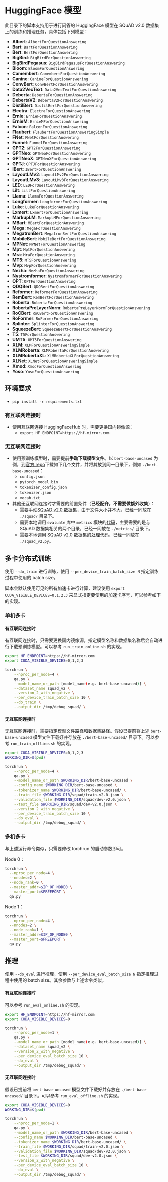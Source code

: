 # HuggingFace 模型

此目录下的脚本支持用于进行问答的 HuggingFace 模型在 SQuAD v2.0 数据集上的训练和推理任务，具体包括下列模型：

- **Albert**: `AlbertForQuestionAnswering`
- **Bart**: `BartForQuestionAnswering`
- **Bert**: `BertForQuestionAnswering`
- **BigBird**: `BigBirdForQuestionAnswering`
- **BigBirdPegasus**: `BigBirdPegasusForQuestionAnswering`
- **Bloom**: `BloomForQuestionAnswering`
- **Camembert**: `CamembertForQuestionAnswering`
- **Canine**: `CanineForQuestionAnswering`
- **ConvBert**: `ConvBertForQuestionAnswering`
- **Data2VecText**: `Data2VecTextForQuestionAnswering`
- **Deberta**: `DebertaForQuestionAnswering`
- **DebertaV2**: `DebertaV2ForQuestionAnswering`
- **DistilBert**: `DistilBertForQuestionAnswering`
- **Electra**: `ElectraForQuestionAnswering`
- **Ernie**: `ErnieForQuestionAnswering`
- **ErnieM**: `ErnieMForQuestionAnswering`
- **Falcon**: `FalconForQuestionAnswering`
- **Flaubert**: `FlaubertForQuestionAnsweringSimple`
- **FNet**: `FNetForQuestionAnswering`
- **Funnel**: `FunnelForQuestionAnswering`
- **GPT2**: `GPT2ForQuestionAnswering`
- **GPTNeo**: `GPTNeoForQuestionAnswering`
- **GPTNeoX**: `GPTNeoXForQuestionAnswering`
- **GPTJ**: `GPTJForQuestionAnswering`
- **IBert**: `IBertForQuestionAnswering`
- **LayoutLMv2**: `LayoutLMv2ForQuestionAnswering`
- **LayoutLMv3**: `LayoutLMv3ForQuestionAnswering`
- **LED**: `LEDForQuestionAnswering`
- **Lilt**: `LiltForQuestionAnswering`
- **Llama**: `LlamaForQuestionAnswering`
- **Longformer**: `LongformerForQuestionAnswering`
- **Luke**: `LukeForQuestionAnswering`
- **Lxmert**: `LxmertForQuestionAnswering`
- **MarkupLM**: `MarkupLMForQuestionAnswering`
- **MBart**: `MBartForQuestionAnswering`
- **Mega**: `MegaForQuestionAnswering`
- **MegatronBert**: `MegatronBertForQuestionAnswering`
- **MobileBert**: `MobileBertForQuestionAnswering`
- **MPNet**: `MPNetForQuestionAnswering`
- **Mpt**: `MptForQuestionAnswering`
- **Mra**: `MraForQuestionAnswering`
- **MT5**: `MT5ForQuestionAnswering`
- **Mvp**: `MvpForQuestionAnswering`
- **Nezha**: `NezhaForQuestionAnswering`
- **Nystromformer**: `NystromformerForQuestionAnswering`
- **OPT**: `OPTForQuestionAnswering`
- **QDQBert**: `QDQBertForQuestionAnswering`
- **Reformer**: `ReformerForQuestionAnswering`
- **RemBert**: `RemBertForQuestionAnswering`
- **Roberta**: `RobertaForQuestionAnswering`
- **RobertaPreLayerNorm**: `RobertaPreLayerNormForQuestionAnswering`
- **RoCBert**: `RoCBertForQuestionAnswering`
- **RoFormer**: `RoFormerForQuestionAnswering`
- **Splinter**: `SplinterForQuestionAnswering`
- **SqueezeBert**: `SqueezeBertForQuestionAnswering`
- **T5**: `T5ForQuestionAnswering`
- **UMT5**: `UMT5ForQuestionAnswering`
- **XLM**: `XLMForQuestionAnsweringSimple`
- **XLMRoberta**: `XLMRobertaForQuestionAnswering`
- **XLMRobertaXL**: `XLMRobertaXLForQuestionAnswering`
- **XLNet**: `XLNetForQuestionAnsweringSimple`
- **Xmod**: `XmodForQuestionAnswering`
- **Yoso**: `YosoForQuestionAnswering`

## 环境要求
- `pip install -r requirements.txt`
  
### 有互联网连接时
- 使用互联网连接 HuggingFaceHub 时，需要更换国内镜像源：
  - `export HF_ENDPOINT=https://hf-mirror.com`

### 无互联网连接时
- 使用预训练模型时，需要提前**手动下载模型文件**。以 `bert-base-uncased` 为例，到[官方 repo](https://hf-mirror.com/google-bert/bert-base-uncased/tree/main)下载如下几个文件，并将其放到同一目录下，例如 `./bert-base-uncased`：
  - `config.json`
  - `pytorch_model.bin`
  - `tokenizer_config.json`
  - `tokenizer.json`
  - `vocab.txt`
- 其他无互联网连接时才需要的前置条件（**已经配齐，不需要做额外收集**）：
  - 需要手动[SQuAD v2.0 数据集](https://rajpurkar.github.io/SQuAD-explorer/)，由于文件大小并不大，已经一同放在 `./squad/` 目录下。
  - 需要本地调用 `evaluate` 库中 `metrics` 模块的[代码](https://github.com/huggingface/evaluate/tree/main/metrics)，主要需要的是与 SQuAD 数据集相关的两个目录，已经一同放在 `./metrics/` 目录下。
  - 需要本地调用 SQuAD v2.0 数据集的[处理代码](https://hf-mirror.com/datasets/rajpurkar/squad_v2/tree/main)，已经一同放在 `./squad_v2.py`。
  
## 多卡分布式训练

使用 `--do_train` 进行训练，使用 `--per_device_train_batch_size N` 指定训练过程中使用的 batch size。

脚本会默认使用可见的所有加速卡进行计算，建议使用 `export CUDA_VISIBLE_DEVICES=0,1,2,3` 来显式指定要使用的加速卡序号，可以参考如下的实现。

### 单机多卡

#### 有互联网连接时

有互联网连接时，只需要更换国内镜像源，指定模型名称和数据集名称后会自动进行下载预训练模型。可以参考 `run_train_online.sh` 的实现。

```bash
export HF_ENDPOINT=https://hf-mirror.com
export CUDA_VISIBLE_DEVICES=0,1,2,3

torchrun \
    --nproc_per_node=4 \
    qa.py \
    --model_name_or_path [model_name(e.g. bert-base-uncased)] \
    --dataset_name squad_v2 \
    --version_2_with_negative \
    --per_device_train_batch_size 10 \
    --do_train \
    --output_dir /tmp/debug_squad/ \
```

#### 无互联网连接时

无互联网连接时，需要指定模型文件路径和数据集路径。假设已提前将上述 `bert-base-uncased` 模型文件下载好并存放在 `./bert-base-uncased/` 目录下。可以参考 `run_train_offline.sh` 的实现。

```bash
export CUDA_VISIBLE_DEVICES=0,1,2,3
WORKING_DIR=$(pwd)

torchrun \
    --nproc_per_node=4 \
    qa.py \
    --model_name_or_path $WORKING_DIR/bert-base-uncased \
    --config_name $WORKING_DIR/bert-base-uncased \
    --tokenizer_name $WORKING_DIR/bert-base-uncased/ \
    --train_file $WORKING_DIR/squad/train-v2.0.json \
    --validation_file $WORKING_DIR/squad/dev-v2.0.json \
    --test_file $WORKING_DIR/squad/dev-v2.0.json \
    --version_2_with_negative \
    --per_device_train_batch_size 10 \
    --do_eval \
    --output_dir /tmp/debug_squad/ \
```

### 多机多卡

与上述运行命令类似，只需要修改 torchrun 的启动参数即可。

Node 0：

```bash
torchrun \
  --nproc_per_node=4 \
  --nnodes=2 \
  --node_rank=0 \
  --master_addr=$IP_OF_NODE0 \
  --master_port=$FREEPORT \
  qa.py
```

Node 1：

```bash
torchrun \
  --nproc_per_node=4 \
  --nnodes=2 \
  --node_rank=1 \
  --master_addr=$IP_OF_NODE0 \
  --master_port=$FREEPORT \
  qa.py
```

## 推理

使用 `--do_eval` 进行推理，使用 `--per_device_eval_batch_size N` 指定推理过程中使用的 batch size。其余参数与上述命令类似。

#### 有互联网连接时

可以参考 `run_eval_online.sh` 的实现。

```bash
export HF_ENDPOINT=https://hf-mirror.com
export CUDA_VISIBLE_DEVICES=0

torchrun \
    --nproc_per_node=1 \
    qa.py \
    --model_name_or_path [model_name(e.g. bert-base-uncased)] \
    --dataset_name squad_v2 \
    --version_2_with_negative \
    --per_device_eval_batch_size 10 \
    --do_eval \
    --output_dir /tmp/debug_squad/ \
```

#### 无互联网连接时

假设已提前将 `bert-base-uncased` 模型文件下载好并存放在 `./bert-base-uncased/` 目录下。可以参考 `run_eval_offline.sh` 的实现。

```bash
export CUDA_VISIBLE_DEVICES=0
WORKING_DIR=$(pwd)

torchrun \
    --nproc_per_node=1 \
    qa.py \
    --model_name_or_path $WORKING_DIR/bert-base-uncased \
    --config_name $WORKING_DIR/bert-base-uncased \
    --tokenizer_name $WORKING_DIR/bert-base-uncased/ \
    --train_file $WORKING_DIR/squad/train-v2.0.json \
    --validation_file $WORKING_DIR/squad/dev-v2.0.json \
    --test_file $WORKING_DIR/squad/dev-v2.0.json \
    --version_2_with_negative \
    --per_device_eval_batch_size 10 \
    --do_eval \
    --output_dir /tmp/debug_squad/ \
```


